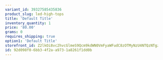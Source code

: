 ```yaml
---
variant_id: 39327585435836
product_slug: led-high-tops
title: 'Default Title'
inventory_quantity: 1
price: '80.00'
grams: 0
requires_shipping: true
option1: 'Default Title'
storefront_id: Z2lkOi8vc2hvcGlmeS9Qcm9kdWN0VmFyaWFudC8zOTMyNzU4NTQzNTgzNg==
id: 92d098f0-6bb3-4f2a-a973-1a8261f1dd0b
---
```

